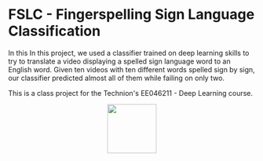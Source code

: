 # FSLC - Fingerspelling Sign Language Classification 

In this 
In this project, we used a classifier trained on deep learning skills to try to translate a video displaying a spelled sign language word to an English word.
Given ten videos with ten different words spelled sign by sign, our classifier predicted almost all of them while failing on only two.

This is a class project for the Technion's EE046211 - Deep Learning course. 
<div id="header" align="center">
  <img src="[https://media.giphy.com/media/M9gbBd9nbDrOTu1Mqx/giphy.gif](https://github.com/samerkhair/FSLClassification/blob/main/images/3.png?raw=true)https://github.com/samerkhair/FSLClassification/blob/main/images/3.png?raw=true" width="100"/>
</div>
